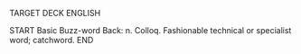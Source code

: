 TARGET DECK
ENGLISH

START
Basic
Buzz-word
Back: n. Colloq. Fashionable technical or specialist word; catchword.
END
